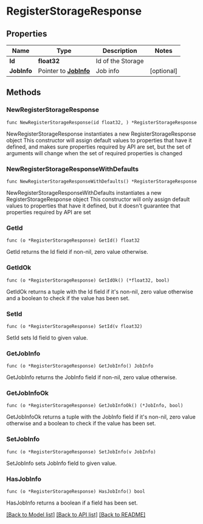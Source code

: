 # RegisterStorageResponse

## Properties

Name | Type | Description | Notes
------------ | ------------- | ------------- | -------------
**Id** | **float32** | Id of the Storage | 
**JobInfo** | Pointer to [**JobInfo**](JobInfo.md) | Job info | [optional] 

## Methods

### NewRegisterStorageResponse

`func NewRegisterStorageResponse(id float32, ) *RegisterStorageResponse`

NewRegisterStorageResponse instantiates a new RegisterStorageResponse object
This constructor will assign default values to properties that have it defined,
and makes sure properties required by API are set, but the set of arguments
will change when the set of required properties is changed

### NewRegisterStorageResponseWithDefaults

`func NewRegisterStorageResponseWithDefaults() *RegisterStorageResponse`

NewRegisterStorageResponseWithDefaults instantiates a new RegisterStorageResponse object
This constructor will only assign default values to properties that have it defined,
but it doesn't guarantee that properties required by API are set

### GetId

`func (o *RegisterStorageResponse) GetId() float32`

GetId returns the Id field if non-nil, zero value otherwise.

### GetIdOk

`func (o *RegisterStorageResponse) GetIdOk() (*float32, bool)`

GetIdOk returns a tuple with the Id field if it's non-nil, zero value otherwise
and a boolean to check if the value has been set.

### SetId

`func (o *RegisterStorageResponse) SetId(v float32)`

SetId sets Id field to given value.


### GetJobInfo

`func (o *RegisterStorageResponse) GetJobInfo() JobInfo`

GetJobInfo returns the JobInfo field if non-nil, zero value otherwise.

### GetJobInfoOk

`func (o *RegisterStorageResponse) GetJobInfoOk() (*JobInfo, bool)`

GetJobInfoOk returns a tuple with the JobInfo field if it's non-nil, zero value otherwise
and a boolean to check if the value has been set.

### SetJobInfo

`func (o *RegisterStorageResponse) SetJobInfo(v JobInfo)`

SetJobInfo sets JobInfo field to given value.

### HasJobInfo

`func (o *RegisterStorageResponse) HasJobInfo() bool`

HasJobInfo returns a boolean if a field has been set.


[[Back to Model list]](../README.md#documentation-for-models) [[Back to API list]](../README.md#documentation-for-api-endpoints) [[Back to README]](../README.md)


